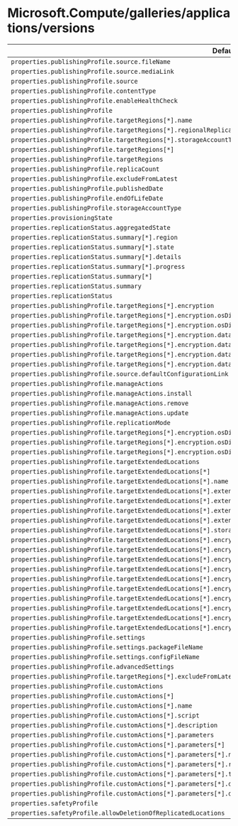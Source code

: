 # Microsoft.Compute/galleries/applications/versions

| Default Path | Alias |
|---|---|
| `properties.publishingProfile.source.fileName` | `Microsoft.Compute/galleries/applications/versions/publishingProfile.source.fileName` |
| `properties.publishingProfile.source.mediaLink` | `Microsoft.Compute/galleries/applications/versions/publishingProfile.source.mediaLink` |
| `properties.publishingProfile.source` | `Microsoft.Compute/galleries/applications/versions/publishingProfile.source` |
| `properties.publishingProfile.contentType` | `Microsoft.Compute/galleries/applications/versions/publishingProfile.contentType` |
| `properties.publishingProfile.enableHealthCheck` | `Microsoft.Compute/galleries/applications/versions/publishingProfile.enableHealthCheck` |
| `properties.publishingProfile` | `Microsoft.Compute/galleries/applications/versions/publishingProfile` |
| `properties.publishingProfile.targetRegions[*].name` | `Microsoft.Compute/galleries/applications/versions/publishingProfile.targetRegions[*].name` |
| `properties.publishingProfile.targetRegions[*].regionalReplicaCount` | `Microsoft.Compute/galleries/applications/versions/publishingProfile.targetRegions[*].regionalReplicaCount` |
| `properties.publishingProfile.targetRegions[*].storageAccountType` | `Microsoft.Compute/galleries/applications/versions/publishingProfile.targetRegions[*].storageAccountType` |
| `properties.publishingProfile.targetRegions[*]` | `Microsoft.Compute/galleries/applications/versions/publishingProfile.targetRegions[*]` |
| `properties.publishingProfile.targetRegions` | `Microsoft.Compute/galleries/applications/versions/publishingProfile.targetRegions` |
| `properties.publishingProfile.replicaCount` | `Microsoft.Compute/galleries/applications/versions/publishingProfile.replicaCount` |
| `properties.publishingProfile.excludeFromLatest` | `Microsoft.Compute/galleries/applications/versions/publishingProfile.excludeFromLatest` |
| `properties.publishingProfile.publishedDate` | `Microsoft.Compute/galleries/applications/versions/publishingProfile.publishedDate` |
| `properties.publishingProfile.endOfLifeDate` | `Microsoft.Compute/galleries/applications/versions/publishingProfile.endOfLifeDate` |
| `properties.publishingProfile.storageAccountType` | `Microsoft.Compute/galleries/applications/versions/publishingProfile.storageAccountType` |
| `properties.provisioningState` | `Microsoft.Compute/galleries/applications/versions/provisioningState` |
| `properties.replicationStatus.aggregatedState` | `Microsoft.Compute/galleries/applications/versions/replicationStatus.aggregatedState` |
| `properties.replicationStatus.summary[*].region` | `Microsoft.Compute/galleries/applications/versions/replicationStatus.summary[*].region` |
| `properties.replicationStatus.summary[*].state` | `Microsoft.Compute/galleries/applications/versions/replicationStatus.summary[*].state` |
| `properties.replicationStatus.summary[*].details` | `Microsoft.Compute/galleries/applications/versions/replicationStatus.summary[*].details` |
| `properties.replicationStatus.summary[*].progress` | `Microsoft.Compute/galleries/applications/versions/replicationStatus.summary[*].progress` |
| `properties.replicationStatus.summary[*]` | `Microsoft.Compute/galleries/applications/versions/replicationStatus.summary[*]` |
| `properties.replicationStatus.summary` | `Microsoft.Compute/galleries/applications/versions/replicationStatus.summary` |
| `properties.replicationStatus` | `Microsoft.Compute/galleries/applications/versions/replicationStatus` |
| `properties.publishingProfile.targetRegions[*].encryption` | `Microsoft.Compute/galleries/applications/versions/publishingProfile.targetRegions[*].encryption` |
| `properties.publishingProfile.targetRegions[*].encryption.osDiskImage` | `Microsoft.Compute/galleries/applications/versions/publishingProfile.targetRegions[*].encryption.osDiskImage` |
| `properties.publishingProfile.targetRegions[*].encryption.osDiskImage.diskEncryptionSetId` | `Microsoft.Compute/galleries/applications/versions/publishingProfile.targetRegions[*].encryption.osDiskImage.diskEncryptionSetId` |
| `properties.publishingProfile.targetRegions[*].encryption.dataDiskImages[*]` | `Microsoft.Compute/galleries/applications/versions/publishingProfile.targetRegions[*].encryption.dataDiskImages[*]` |
| `properties.publishingProfile.targetRegions[*].encryption.dataDiskImages[*].diskEncryptionSetId` | `Microsoft.Compute/galleries/applications/versions/publishingProfile.targetRegions[*].encryption.dataDiskImages[*].diskEncryptionSetId` |
| `properties.publishingProfile.targetRegions[*].encryption.dataDiskImages[*].lun` | `Microsoft.Compute/galleries/applications/versions/publishingProfile.targetRegions[*].encryption.dataDiskImages[*].lun` |
| `properties.publishingProfile.targetRegions[*].encryption.dataDiskImages` | `Microsoft.Compute/galleries/applications/versions/publishingProfile.targetRegions[*].encryption.dataDiskImages` |
| `properties.publishingProfile.source.defaultConfigurationLink` | `Microsoft.Compute/galleries/applications/versions/publishingProfile.source.defaultConfigurationLink` |
| `properties.publishingProfile.manageActions` | `Microsoft.Compute/galleries/applications/versions/publishingProfile.manageActions` |
| `properties.publishingProfile.manageActions.install` | `Microsoft.Compute/galleries/applications/versions/publishingProfile.manageActions.install` |
| `properties.publishingProfile.manageActions.remove` | `Microsoft.Compute/galleries/applications/versions/publishingProfile.manageActions.remove` |
| `properties.publishingProfile.manageActions.update` | `Microsoft.Compute/galleries/applications/versions/publishingProfile.manageActions.update` |
| `properties.publishingProfile.replicationMode` | `Microsoft.Compute/galleries/applications/versions/publishingProfile.replicationMode` |
| `properties.publishingProfile.targetRegions[*].encryption.osDiskImage.securityProfile` | `Microsoft.Compute/galleries/applications/versions/publishingProfile.targetRegions[*].encryption.osDiskImage.securityProfile` |
| `properties.publishingProfile.targetRegions[*].encryption.osDiskImage.securityProfile.confidentialVMEncryptionType` | `Microsoft.Compute/galleries/applications/versions/publishingProfile.targetRegions[*].encryption.osDiskImage.securityProfile.confidentialVMEncryptionType` |
| `properties.publishingProfile.targetRegions[*].encryption.osDiskImage.securityProfile.secureVMDiskEncryptionSetId` | `Microsoft.Compute/galleries/applications/versions/publishingProfile.targetRegions[*].encryption.osDiskImage.securityProfile.secureVMDiskEncryptionSetId` |
| `properties.publishingProfile.targetExtendedLocations` | `Microsoft.Compute/galleries/applications/versions/publishingProfile.targetExtendedLocations` |
| `properties.publishingProfile.targetExtendedLocations[*]` | `Microsoft.Compute/galleries/applications/versions/publishingProfile.targetExtendedLocations[*]` |
| `properties.publishingProfile.targetExtendedLocations[*].name` | `Microsoft.Compute/galleries/applications/versions/publishingProfile.targetExtendedLocations[*].name` |
| `properties.publishingProfile.targetExtendedLocations[*].extendedLocation` | `Microsoft.Compute/galleries/applications/versions/publishingProfile.targetExtendedLocations[*].extendedLocation` |
| `properties.publishingProfile.targetExtendedLocations[*].extendedLocation.name` | `Microsoft.Compute/galleries/applications/versions/publishingProfile.targetExtendedLocations[*].extendedLocation.name` |
| `properties.publishingProfile.targetExtendedLocations[*].extendedLocation.type` | `Microsoft.Compute/galleries/applications/versions/publishingProfile.targetExtendedLocations[*].extendedLocation.type` |
| `properties.publishingProfile.targetExtendedLocations[*].extendedLocationReplicaCount` | `Microsoft.Compute/galleries/applications/versions/publishingProfile.targetExtendedLocations[*].extendedLocationReplicaCount` |
| `properties.publishingProfile.targetExtendedLocations[*].storageAccountType` | `Microsoft.Compute/galleries/applications/versions/publishingProfile.targetExtendedLocations[*].storageAccountType` |
| `properties.publishingProfile.targetExtendedLocations[*].encryption` | `Microsoft.Compute/galleries/applications/versions/publishingProfile.targetExtendedLocations[*].encryption` |
| `properties.publishingProfile.targetExtendedLocations[*].encryption.osDiskImage` | `Microsoft.Compute/galleries/applications/versions/publishingProfile.targetExtendedLocations[*].encryption.osDiskImage` |
| `properties.publishingProfile.targetExtendedLocations[*].encryption.osDiskImage.diskEncryptionSetId` | `Microsoft.Compute/galleries/applications/versions/publishingProfile.targetExtendedLocations[*].encryption.osDiskImage.diskEncryptionSetId` |
| `properties.publishingProfile.targetExtendedLocations[*].encryption.osDiskImage.securityProfile` | `Microsoft.Compute/galleries/applications/versions/publishingProfile.targetExtendedLocations[*].encryption.osDiskImage.securityProfile` |
| `properties.publishingProfile.targetExtendedLocations[*].encryption.osDiskImage.securityProfile.confidentialVMEncryptionType` | `Microsoft.Compute/galleries/applications/versions/publishingProfile.targetExtendedLocations[*].encryption.osDiskImage.securityProfile.confidentialVMEncryptionType` |
| `properties.publishingProfile.targetExtendedLocations[*].encryption.osDiskImage.securityProfile.secureVMDiskEncryptionSetId` | `Microsoft.Compute/galleries/applications/versions/publishingProfile.targetExtendedLocations[*].encryption.osDiskImage.securityProfile.secureVMDiskEncryptionSetId` |
| `properties.publishingProfile.targetExtendedLocations[*].encryption.dataDiskImages` | `Microsoft.Compute/galleries/applications/versions/publishingProfile.targetExtendedLocations[*].encryption.dataDiskImages` |
| `properties.publishingProfile.targetExtendedLocations[*].encryption.dataDiskImages[*]` | `Microsoft.Compute/galleries/applications/versions/publishingProfile.targetExtendedLocations[*].encryption.dataDiskImages[*]` |
| `properties.publishingProfile.targetExtendedLocations[*].encryption.dataDiskImages[*].diskEncryptionSetId` | `Microsoft.Compute/galleries/applications/versions/publishingProfile.targetExtendedLocations[*].encryption.dataDiskImages[*].diskEncryptionSetId` |
| `properties.publishingProfile.targetExtendedLocations[*].encryption.dataDiskImages[*].lun` | `Microsoft.Compute/galleries/applications/versions/publishingProfile.targetExtendedLocations[*].encryption.dataDiskImages[*].lun` |
| `properties.publishingProfile.settings` | `Microsoft.Compute/galleries/applications/versions/publishingProfile.settings` |
| `properties.publishingProfile.settings.packageFileName` | `Microsoft.Compute/galleries/applications/versions/publishingProfile.settings.packageFileName` |
| `properties.publishingProfile.settings.configFileName` | `Microsoft.Compute/galleries/applications/versions/publishingProfile.settings.configFileName` |
| `properties.publishingProfile.advancedSettings` | `Microsoft.Compute/galleries/applications/versions/publishingProfile.advancedSettings` |
| `properties.publishingProfile.targetRegions[*].excludeFromLatest` | `Microsoft.Compute/galleries/applications/versions/publishingProfile.targetRegions[*].excludeFromLatest` |
| `properties.publishingProfile.customActions` | `Microsoft.Compute/galleries/applications/versions/publishingProfile.customActions` |
| `properties.publishingProfile.customActions[*]` | `Microsoft.Compute/galleries/applications/versions/publishingProfile.customActions[*]` |
| `properties.publishingProfile.customActions[*].name` | `Microsoft.Compute/galleries/applications/versions/publishingProfile.customActions[*].name` |
| `properties.publishingProfile.customActions[*].script` | `Microsoft.Compute/galleries/applications/versions/publishingProfile.customActions[*].script` |
| `properties.publishingProfile.customActions[*].description` | `Microsoft.Compute/galleries/applications/versions/publishingProfile.customActions[*].description` |
| `properties.publishingProfile.customActions[*].parameters` | `Microsoft.Compute/galleries/applications/versions/publishingProfile.customActions[*].parameters` |
| `properties.publishingProfile.customActions[*].parameters[*]` | `Microsoft.Compute/galleries/applications/versions/publishingProfile.customActions[*].parameters[*]` |
| `properties.publishingProfile.customActions[*].parameters[*].name` | `Microsoft.Compute/galleries/applications/versions/publishingProfile.customActions[*].parameters[*].name` |
| `properties.publishingProfile.customActions[*].parameters[*].required` | `Microsoft.Compute/galleries/applications/versions/publishingProfile.customActions[*].parameters[*].required` |
| `properties.publishingProfile.customActions[*].parameters[*].type` | `Microsoft.Compute/galleries/applications/versions/publishingProfile.customActions[*].parameters[*].type` |
| `properties.publishingProfile.customActions[*].parameters[*].defaultValue` | `Microsoft.Compute/galleries/applications/versions/publishingProfile.customActions[*].parameters[*].defaultValue` |
| `properties.publishingProfile.customActions[*].parameters[*].description` | `Microsoft.Compute/galleries/applications/versions/publishingProfile.customActions[*].parameters[*].description` |
| `properties.safetyProfile` | `Microsoft.Compute/galleries/applications/versions/safetyProfile` |
| `properties.safetyProfile.allowDeletionOfReplicatedLocations` | `Microsoft.Compute/galleries/applications/versions/safetyProfile.allowDeletionOfReplicatedLocations` |

